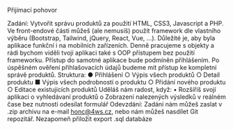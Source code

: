 Přijímací pohovor 


Zadání:
Vytvořit správu produktů za použití HTML, CSS3, Javascript a PHP. Ve front-endové části
můžeš (ale nemusíš) použít framework dle vlastního výběru (Bootstrap, Tailwind, jQuery,
React, Vue, ...). Důležité je, aby byla aplikace funkční i na mobilních zařízeních.
Denně pracujeme s objekty a rádi bychom viděli tvojí aplikaci také s OOP přístupem bez
použití frameworku.
Přístup do samotné aplikace bude podmíněn přihlášením. Po úspěšném ověření
přihlašovacích údajů budeme mít přístup ke kompletní správě produktů.
Struktura:
● Přihlášení
○ Výpis všech produktů
○ Detail produktu
■ Výpis všech podrobností o produktu
○ Přidání nového produktu
○ Editace existujících produktů
Uděláš nám radost, když:
• Rozšíříš svojí aplikaci o vyhledávaní produktů
o Zobrazení nalezených výsledků v reálném čase bez nutnosti odesílat formulář
Odevzdání:
Zadání nám můžeš zaslat v .zip archivu na e-mail honc@4ws.cz, nebo nám můžeš nasdílet
Git repozitář. Nezapomeň přiložit export .sql databáze
